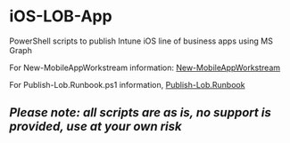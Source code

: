 # iOS-LOB-App

PowerShell scripts to publish Intune iOS line of business apps using MS Graph

For New-MobileAppWorkstream information: [New-MobileAppWorkstream](./NewMobileApp.md)

For Publish-Lob.Runbook.ps1 information, [Publish-Lob.Runbook](./Publish-Lob.Runbook.md)

## ***Please note: all scripts are as is, no support is provided, use at your own risk***
